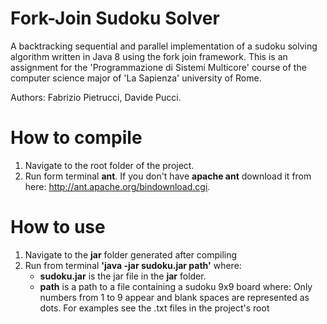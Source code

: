 # Fork-Join Sudoku Solver

A backtracking sequential and parallel implementation of a sudoku solving algorithm written in Java 8 using the fork join framework. This is an assignment for the 'Programmazione di Sistemi Multicore' course of the computer science major of 'La Sapienza' university of Rome.

Authors: Fabrizio Pietrucci, Davide Pucci.

# How to compile
  1. Navigate to the root folder of the project.
  2. Run form terminal **ant**. If you don't have **apache ant** download it from here: http://ant.apache.org/bindownload.cgi.

# How to use
  1. Navigate to the **jar** folder generated after compiling
  2. Run from terminal **'java -jar sudoku.jar path'** where:
      - **sudoku.jar** is the jar file in the **jar** folder.
      - **path** is a path to a file containing a sudoku 9x9 board where: Only numbers from 1 to 9 appear and blank spaces are represented as dots. For examples see the .txt files in the project's root
